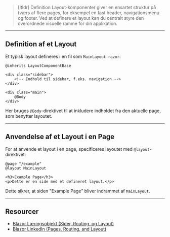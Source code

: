 > [!tldr] Definition
> Layout-komponenter giver en ensartet struktur på tværs af flere pages, for eksempel en fast header, navigationsmenu og footer. 
Ved at definere et layout kan du centralt styre den overordnede visuelle ramme for din applikation.

---

## Definition af et Layout
Et typisk layout defineres i en fil som `MainLayout.razor`:
```razor
@inherits LayoutComponentBase

<div class="sidebar">
    <!-- Indhold til sidebar, f.eks. navigation -->
</div>

<div class="main">
    @Body
</div>
```
Her bruges `@Body`-direktivet til at inkludere indholdet fra den aktuelle page, som benytter layoutet.

---

## Anvendelse af et Layout i en Page
For at anvende et layout i en page, specificeres layoutet med `@layout`-direktivet:
```razor
@page "/example"
@layout MainLayout

<h3>Example Page</h3>
<p>Dette er en side med et defineret layout.</p>
```
Dette sikrer, at siden "Example Page" bliver indrammet af `MainLayout`.

---

## Resourcer
- [Blazor Læringsobjekt (Sider, Routing, og Layout)](https://scorm.itslearning.com/data/3289/C20150/ims_import_36/scormcontent/index.html#/lessons/4pQ8P73TM5_n2DvVQakAKJ0aK-vN8yPt)
- [Blazor LinkedIn (Pages, Routing, and Layout)](https://www.linkedin.com/learning/front-end-web-development-with-dot-net/pages-routing-and-layouts-in-blazor?resume=false&u=57075649)